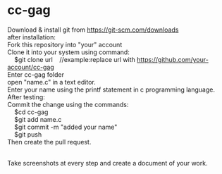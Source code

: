 # cc-gag
Download & install git from https://git-scm.com/downloads<br />
after installation:<br />
Fork this repository into "your" account<br />
Clone it into your system using command: <br />
&nbsp;&nbsp;&nbsp; $git clone url &nbsp;&nbsp;&nbsp;//example:replace url with  https://github.com/your-account/cc-gag<br /> 
Enter cc-gag folder<br />
open "name.c" in a text editor.<br />
Enter your name using the printf statement in c programming language.<br />
After testing: <br />
Commit the change using the commands:<br />
&nbsp;&nbsp;&nbsp; $cd cc-gag<br />
&nbsp;&nbsp;&nbsp; $git add name.c<br />
&nbsp;&nbsp;&nbsp; $git commit -m "added your name"<br />
&nbsp;&nbsp;&nbsp; $git push <br />
Then create the pull request.<br /><br />

Take screenshots at every step and create a document of your work. 

